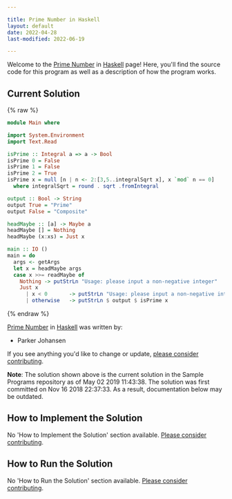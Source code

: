 ```yaml
---

title: Prime Number in Haskell
layout: default
date: 2022-04-28
last-modified: 2022-06-19

---
```


Welcome to the [Prime Number](https://sampleprograms.io/projects/prime-number) in [Haskell](https://sampleprograms.io/languages/haskell) page! Here, you'll find the source code for this program as well as a description of how the program works.

## Current Solution

{% raw %}

```haskell
module Main where

import System.Environment
import Text.Read

isPrime :: Integral a => a -> Bool
isPrime 0 = False
isPrime 1 = False
isPrime 2 = True
isPrime x = null [n | n <- 2:[3,5..integralSqrt x], x `mod` n == 0]
  where integralSqrt = round . sqrt .fromIntegral

output :: Bool -> String
output True = "Prime"
output False = "Composite"

headMaybe :: [a] -> Maybe a
headMaybe [] = Nothing
headMaybe (x:xs) = Just x

main :: IO ()
main = do
  args <- getArgs
  let x = headMaybe args
  case x >>= readMaybe of
    Nothing -> putStrLn "Usage: please input a non-negative integer"
    Just x
      | x < 0       -> putStrLn "Usage: please input a non-negative integer"
      | otherwise   -> putStrLn $ output $ isPrime x
```

{% endraw %}

[Prime Number](https://sampleprograms.io/projects/prime-number) in [Haskell](https://sampleprograms.io/languages/haskell) was written by:

- Parker Johansen

If you see anything you'd like to change or update, [please consider contributing](https://github.com/TheRenegadeCoder/sample-programs).

**Note**: The solution shown above is the current solution in the Sample Programs repository as of May 02 2019 11:43:38. The solution was first committed on Nov 16 2018 22:37:33. As a result, documentation below may be outdated.

## How to Implement the Solution

No 'How to Implement the Solution' section available. [Please consider contributing](https://github.com/TheRenegadeCoder/sample-programs-website).

## How to Run the Solution

No 'How to Run the Solution' section available. [Please consider contributing](https://github.com/TheRenegadeCoder/sample-programs-website).